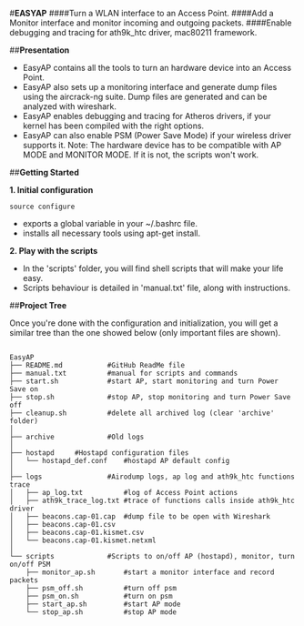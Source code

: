 #**EASYAP**
####Turn a WLAN interface to an Access Point.
####Add a Monitor interface and monitor incoming and outgoing packets.
####Enable debugging and tracing for ath9k_htc driver, mac80211 framework.

##**Presentation**

* EasyAP contains all the tools to turn an hardware device into an Access Point.
* EasyAP also sets up a monitoring interface and generate dump files using the aircrack-ng suite. Dump files are generated and can be analyzed with wireshark.
* EasyAP enables debugging and tracing for Atheros drivers, if your kernel has been compiled with the right options.  
* EasyAP can also enable PSM (Power Save Mode) if your wireless driver supports it.
Note: The hardware device has to be compatible with AP MODE and MONITOR MODE. If it is not, the scripts won't work.

##**Getting Started**

**1. Initial configuration**

`source configure`  
* exports a global variable in your ~/.bashrc file.
* installs all necessary tools using apt-get install.

**2. Play with the scripts**

* In the 'scripts' folder, you will find shell scripts that will make your life easy.
* Scripts behaviour is detailed in 'manual.txt' file, along with instructions.

##**Project Tree**

Once you're done with the configuration and initialization, you will
get a similar tree than the one showed below (only important files are shown).

```

EasyAP
├── README.md		    #GitHub ReadMe file
├── manual.txt		    #manual for scripts and commands
├── start.sh            #start AP, start monitoring and turn Power Save on
├── stop.sh             #stop AP, stop monitoring and turn Power Save off
├── cleanup.sh          #delete all archived log (clear 'archive' folder)
│
├── archive             #Old logs
│
├── hostapd		#Hostapd configuration files
│   └── hostapd_def.conf    #hostapd AP default config
│
├── logs                #Airodump logs, ap log and ath9k_htc functions trace
│   ├── ap_log.txt          #log of Access Point actions
│   ├── ath9k_trace_log.txt #trace of functions calls inside ath9k_htc driver
│   ├── beacons.cap-01.cap  #dump file to be open with Wireshark
│   ├── beacons.cap-01.csv
│   ├── beacons.cap-01.kismet.csv
│   └── beacons.cap-01.kismet.netxml
│
└── scripts             #Scripts to on/off AP (hostapd), monitor, turn on/off PSM
    ├── monitor_ap.sh       #start a monitor interface and record packets
    ├── psm_off.sh          #turn off psm
    ├── psm_on.sh           #turn on psm
    ├── start_ap.sh         #start AP mode
    └── stop_ap.sh          #stop AP mode
